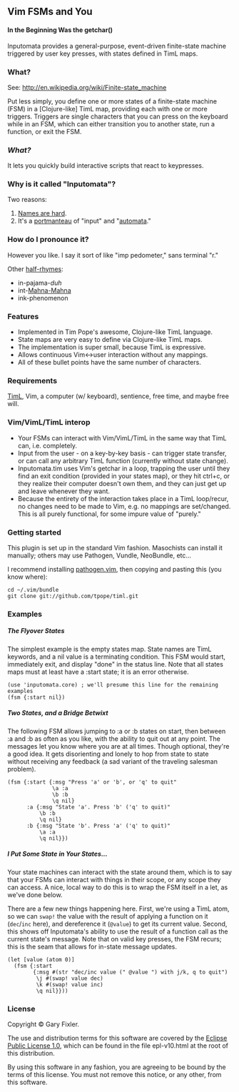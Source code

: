 ## Vim FSMs and You

#### In the Beginning Was the getchar()

Inputomata provides a general-purpose, event-driven finite-state machine
triggered by user key presses, with states defined in TimL maps.

### What?

See: http://en.wikipedia.org/wiki/Finite-state_machine

Put less simply, you define one or more states of a finite-state machine (FSM)
in a [Clojure-like] TimL map, providing each with one or more triggers.
Triggers are single characters that you can press on the keyboard while in an
FSM, which can either transition you to another state, run a function, or exit
the FSM.

### *What?*

It lets you quickly build interactive scripts that react to keypresses.

### Why is it called "Inputomata"?

Two reasons:

1. [Names are hard](http://martinfowler.com/bliki/TwoHardThings.html).
2. It's a [portmanteau][] of "input" and "[automata][]."

[portmanteau]: http://en.wikipedia.org/wiki/Portmanteau
[automata]: http://en.wikipedia.org/wiki/Automata_theory

### How do I pronounce it?

However you like. I say it sort of like "imp pedometer," sans terminal "r."

Other [half-rhymes]:

* in-pajama-*duh*
* int-[Mahna-Mahna]
* ink-phenomenon

[half-rhymes]: http://en.wikipedia.org/wiki/Half_rhyme
[Mahna-Mahna]: http://muppet.wikia.com/wiki/Mahna_Mahna_%28character%29

### Features

* Implemented in Tim Pope's awesome, Clojure-like TimL language.
* State maps are very easy to define via Clojure-like TimL maps.
* The implementation is super small, because TimL is expressive.
* Allows continuous Vim<->user interaction without any mappings.
* All of these bullet points have the same number of characters.

### Requirements

[TimL](https://github.com/tpope/timl), Vim, a computer (w/ keyboard),
sentience, free time, and maybe free will.

### Vim/VimL/TimL interop

* Your FSMs can interact with Vim/VimL/TimL in the same way that TimL can, i.e.
  completely.
* Input from the user - on a key-by-key basis - can trigger state transfer, or
  can call any arbitrary TimL function (currently without state change).
* Inputomata.tim uses Vim's getchar in a loop, trapping the user until they
  find an exit condition (provided in your states map), or they hit ctrl+c, or
  they realize their computer doesn't own them, and they can just get up and
  leave whenever they want.
* Because the entirety of the interaction takes place in a TimL loop/recur, no
  changes need to be made to Vim, e.g. no mappings are set/changed. This is all
  purely functional, for some impure value of "purely."

### Getting started

This plugin is set up in the standard Vim fashion. Masochists can install it
manually; others may use Pathogen, Vundle, NeoBundle, etc...

I recommend installing [pathogen.vim][], then copying and pasting this (you
know where):

    cd ~/.vim/bundle
    git clone git://github.com/tpope/timl.git

[pathogen.vim]: https://github.com/tpope/vim-pathogen

### Examples

##### The Flyover States

The simplest example is the empty states map. State names are TimL keywords,
and a nil value is a terminating condition. This FSM would start, immediately
exit, and display "done" in the status line. Note that all states maps must at
least have a :start state; it is an error otherwise.

    (use 'inputomata.core) ; we'll presume this line for the remaining examples
    (fsm {:start nil})

##### Two States, and a Bridge Betwixt

The following FSM allows jumping to :a or :b states on start, then between :a
and :b as often as you like, with the ability to quit out at any point. The
messages let you know where you are at all times. Though optional, they're a
good idea. It gets disorienting and lonely to hop from state to state without
receiving any feedback (a sad variant of the traveling salesman problem).

    (fsm {:start {:msg "Press 'a' or 'b', or 'q' to quit"
                  \a :a
                  \b :b
                  \q nil}
          :a {:msg "State 'a'. Press 'b' ('q' to quit)"
              \b :b
              \q nil}
          :b {:msg "State 'b'. Press 'a' ('q' to quit)"
              \a :a
              \q nil}})

##### I Put Some State in Your States...

Your state machines can interact with the state around them, which is to say
that your FSMs can interact with things in their scope, or any scope they can
access. A nice, local way to do this is to wrap the FSM itself in a let, as
we've done below.

There are a few new things happening here. First, we're using a TimL atom, so
we can `swap!` the value with the result of applying a function on it
(`dec`/`inc` here), and dereference it (`@value`) to get its current value.
Second, this shows off Inputomata's ability to use the result of a function
call as the current state's message. Note that on valid key presses, the FSM
recurs; this is the seam that allows for in-state message updates.

    (let [value (atom 0)]
      (fsm {:start
            {:msg #(str "dec/inc value (" @value ") with j/k, q to quit")
             \j #(swap! value dec)
             \k #(swap! value inc)
             \q nil}}))

### License

Copyright © Gary Fixler.

The use and distribution terms for this software are covered by the [Eclipse
Public License 1.0](http://opensource.org/licenses/eclipse-1.0.php), which can
be found in the file epl-v10.html at the root of this distribution.

By using this software in any fashion, you are agreeing to be bound by the
terms of this license.  You must not remove this notice, or any other, from
this software.

